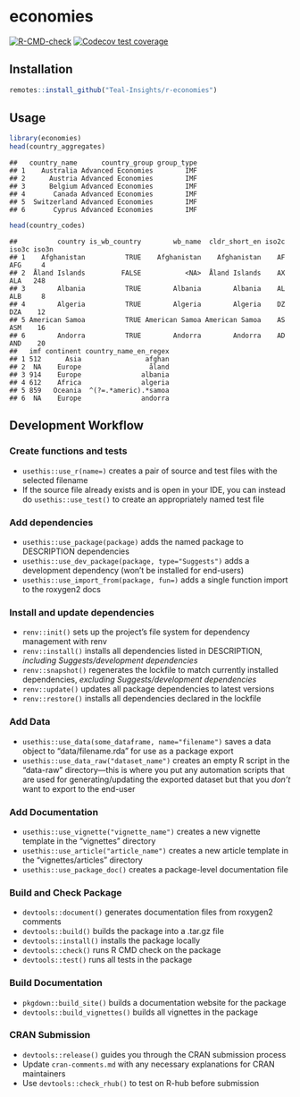 
# economies

<!-- badges: start -->

[![R-CMD-check](https://github.com/Teal-Insights/r-economies/actions/workflows/R-CMD-check.yaml/badge.svg)](https://github.com/Teal-Insights/r-economies/actions/workflows/R-CMD-check.yaml)
[![Codecov test
coverage](https://codecov.io/gh/Teal-Insights/r-economies/graph/badge.svg)](https://app.codecov.io/gh/Teal-Insights/r-economies)
<!-- badges: end -->

## Installation

``` r
remotes::install_github("Teal-Insights/r-economies")
```

## Usage

``` r
library(economies)
head(country_aggregates)
```

    ##   country_name      country_group group_type
    ## 1    Australia Advanced Economies        IMF
    ## 2      Austria Advanced Economies        IMF
    ## 3      Belgium Advanced Economies        IMF
    ## 4       Canada Advanced Economies        IMF
    ## 5  Switzerland Advanced Economies        IMF
    ## 6       Cyprus Advanced Economies        IMF

``` r
head(country_codes)
```

    ##          country is_wb_country        wb_name  cldr_short_en iso2c iso3c iso3n
    ## 1    Afghanistan          TRUE    Afghanistan    Afghanistan    AF   AFG     4
    ## 2  Åland Islands         FALSE           <NA>  Åland Islands    AX   ALA   248
    ## 3        Albania          TRUE        Albania        Albania    AL   ALB     8
    ## 4        Algeria          TRUE        Algeria        Algeria    DZ   DZA    12
    ## 5 American Samoa          TRUE American Samoa American Samoa    AS   ASM    16
    ## 6        Andorra          TRUE        Andorra        Andorra    AD   AND    20
    ##   imf continent country_name_en_regex
    ## 1 512      Asia                afghan
    ## 2  NA    Europe                 åland
    ## 3 914    Europe               albania
    ## 4 612    Africa               algeria
    ## 5 859   Oceania  ^(?=.*americ).*samoa
    ## 6  NA    Europe               andorra

## Development Workflow

### Create functions and tests

- `usethis::use_r(name=)` creates a pair of source and test files with
  the selected filename
- If the source file already exists and is open in your IDE, you can
  instead do `usethis::use_test()` to create an appropriately named test
  file

### Add dependencies

- `usethis::use_package(package)` adds the named package to DESCRIPTION
  dependencies
- `usethis::use_dev_package(package, type="Suggests")` adds a
  development dependency (won’t be installed for end-users)
- `usethis::use_import_from(package, fun=)` adds a single function
  import to the roxygen2 docs

### Install and update dependencies

- `renv::init()` sets up the project’s file system for dependency
  management with renv
- `renv::install()` installs all dependencies listed in DESCRIPTION,
  *including Suggests/development dependencies*
- `renv::snapshot()` regenerates the lockfile to match currently
  installed dependencies, *excluding Suggests/development dependencies*
- `renv::update()` updates all package dependencies to latest versions
- `renv::restore()` installs all dependencies declared in the lockfile

### Add Data

- `usethis::use_data(some_dataframe, name="filename")` saves a data
  object to “data/filename.rda” for use as a package export
- `usethis::use_data_raw("dataset_name")` creates an empty R script in
  the “data-raw” directory—this is where you put any automation scripts
  that are used for generating/updating the exported dataset but that
  you *don’t* want to export to the end-user

### Add Documentation

- `usethis::use_vignette("vignette_name")` creates a new vignette
  template in the “vignettes” directory
- `usethis::use_article("article_name")` creates a new article template
  in the “vignettes/articles” directory
- `usethis::use_package_doc()` creates a package-level documentation
  file

### Build and Check Package

- `devtools::document()` generates documentation files from roxygen2
  comments
- `devtools::build()` builds the package into a .tar.gz file
- `devtools::install()` installs the package locally
- `devtools::check()` runs R CMD check on the package
- `devtools::test()` runs all tests in the package

### Build Documentation

- `pkgdown::build_site()` builds a documentation website for the package
- `devtools::build_vignettes()` builds all vignettes in the package

### CRAN Submission

- `devtools::release()` guides you through the CRAN submission process
- Update `cran-comments.md` with any necessary explanations for CRAN
  maintainers
- Use `devtools::check_rhub()` to test on R-hub before submission
